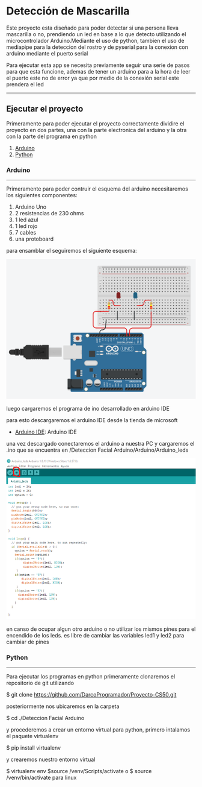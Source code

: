 # Detección de Mascarilla
Este proyecto esta diseñado para poder detectar si una persona lleva mascarilla o no, prendiendo un  led en base a lo que detecto utilizando el microcontrolador Arduino.Mediante el uso de python, tambien el uso de mediapipe para la deteccion del rostro y de pyserial para la conexion con arduino mediante  el puerto serial

Para ejecutar esta app se necesita previamente seguir una serie de pasos para que esta funcione, ademas de tener un arduino para a la hora de leer el puerto este no de error ya que por medio de la conexión serial este prendera el led
***
## Ejecutar el proyecto
Primeramente para poder ejecutar el proyecto correctamente dividire el proyecto en dos partes, una con la parte electronica del arduino y la otra con la parte del programa en python

1. [Arduino](#arduino)
2. [Python](#python)

### Arduino
***
Primeramente para poder contruir el esquema del arduino necesitaremos los siguientes componentes:
1. Arduino Uno
2. 2 resistencias de 230 ohms
3. 1 led azul
4. 1 led rojo
5. 7 cables
6. una protoboard

para ensamblar el seguiremos el siguiente esquema:

![Esquema Arduino](/imagenes/Esquema_arduino.png)

luego cargaremos el programa de ino desarrollado en arduino IDE

para esto descargaremos el arduino IDE desde la tienda de microsoft
* [Arduino IDE](https://apps.microsoft.com/store/detail/9NBLGGH4RSD8?hl=en-us&gl=US): Arduino IDE

una vez descargado conectaremos el arduino a nuestra PC y cargaremos el .ino que se encuentra en /Deteccion Facial Arduino/Arduino/Arduino_leds

![Arduino IDE](/imagenes/Arduino_IDE.png)

en canso de ocupar algun otro arduino o no utilizar los mismos pines para el encendido de los leds. es libre de cambiar las variables led1 y led2 para cambiar de pines

### Python
***

Para ejecutar los programas en python primeramente clonaremos el repositorio de git utilizando

$ git clone https://github.com/DarcoProgramador/Proyecto-CS50.git

posteriormente nos ubicaremos en la carpeta

$ cd ./Deteccion Facial Arduino

y procederemos a crear un entorno virtual para python, primero intalamos el paquete virtualenv

$ pip install virtualenv

y crearemos nuestro entorno virtual

$ virtualenv env
$source /venv/Scripts/activate
o
$ source /venv/bin/activate
para linux


